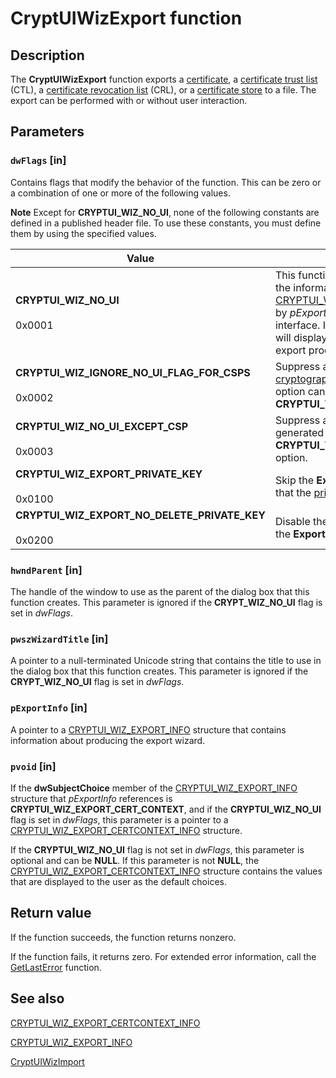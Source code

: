 # CryptUIWizExport function

## Description

The **CryptUIWizExport** function exports a [certificate](https://learn.microsoft.com/windows/desktop/SecGloss/c-gly), a [certificate trust list](https://learn.microsoft.com/windows/desktop/SecGloss/c-gly) (CTL), a [certificate revocation list](https://learn.microsoft.com/windows/desktop/SecGloss/c-gly) (CRL), or a [certificate store](https://learn.microsoft.com/windows/desktop/SecGloss/c-gly) to a file. The export can be performed with or without user interaction.

## Parameters

### `dwFlags` [in]

 Contains flags that modify the behavior of the function. This can be zero or a combination of one or more of the following values.

**Note** Except for **CRYPTUI_WIZ_NO_UI**, none of the following constants are defined in a published header file. To use these constants, you must define them by using the specified values.

| Value | Meaning |
| --- | --- |
| **CRYPTUI_WIZ_NO_UI**<br><br>0x0001 | This function will perform the export based on the information in the [CRYPTUI_WIZ_EXPORT_INFO](https://learn.microsoft.com/windows/desktop/api/cryptuiapi/ns-cryptuiapi-cryptui_wiz_export_info) structure pointed to by *pExportInfo* without displaying any user interface. If this flag is not specified, this function will display a wizard to guide the user through the export process. |
| **CRYPTUI_WIZ_IGNORE_NO_UI_FLAG_FOR_CSPS**<br><br>0x0002 | Suppress all user interfaces generated by [cryptographic service providers](https://learn.microsoft.com/windows/desktop/SecGloss/c-gly) (CSPs). This option can be overridden by the **CRYPTUI_WIZ_NO_UI_EXCEPT_CSP** option. |
| **CRYPTUI_WIZ_NO_UI_EXCEPT_CSP**<br><br>0x0003 | Suppress all user interfaces except those generated by CSPs. This option overrides the **CRYPTUI_WIZ_IGNORE_NO_UI_FLAG_FOR_CSPS** option. |
| **CRYPTUI_WIZ_EXPORT_PRIVATE_KEY**<br><br>0x0100 | Skip the **Export Private Key** page and assume that the [private key](https://learn.microsoft.com/windows/desktop/SecGloss/p-gly) is to be exported. |
| **CRYPTUI_WIZ_EXPORT_NO_DELETE_PRIVATE_KEY**<br><br>0x0200 | Disable the **Delete the private key** check box in the **Export File Format** page. |

### `hwndParent` [in]

The handle of the window to use as the parent of the dialog box that this function creates. This parameter is ignored if the **CRYPT_WIZ_NO_UI** flag is set in *dwFlags*.

### `pwszWizardTitle` [in]

A pointer to a null-terminated Unicode string that contains the title to use in the dialog box that this function creates. This parameter is ignored if the **CRYPT_WIZ_NO_UI** flag is set in *dwFlags*.

### `pExportInfo` [in]

A pointer to a [CRYPTUI_WIZ_EXPORT_INFO](https://learn.microsoft.com/windows/desktop/api/cryptuiapi/ns-cryptuiapi-cryptui_wiz_export_info) structure that contains information about producing the export wizard.

### `pvoid` [in]

If the **dwSubjectChoice** member of the [CRYPTUI_WIZ_EXPORT_INFO](https://learn.microsoft.com/windows/win32/api/cryptuiapi/ns-cryptuiapi-cryptui_wiz_export_certcontext_info) structure that *pExportInfo* references is **CRYPTUI_WIZ_EXPORT_CERT_CONTEXT**, and if the **CRYPTUI_WIZ_NO_UI** flag is set in *dwFlags*, this parameter is a pointer to a [CRYPTUI_WIZ_EXPORT_CERTCONTEXT_INFO](https://learn.microsoft.com/windows/desktop/api/cryptuiapi/ns-cryptuiapi-cryptui_wiz_export_certcontext_info) structure.

If the **CRYPTUI_WIZ_NO_UI** flag is not set in *dwFlags*, this parameter is optional and can be **NULL**. If this parameter is not **NULL**, the [CRYPTUI_WIZ_EXPORT_CERTCONTEXT_INFO](https://learn.microsoft.com/windows/win32/api/cryptuiapi/ns-cryptuiapi-cryptui_wiz_export_certcontext_info) structure contains the values that are displayed to the user as the default choices.

## Return value

If the function succeeds, the function returns nonzero.

If the function fails, it returns zero. For extended error information, call
the [GetLastError](https://learn.microsoft.com/windows/desktop/api/errhandlingapi/nf-errhandlingapi-getlasterror) function.

## See also

[CRYPTUI_WIZ_EXPORT_CERTCONTEXT_INFO](https://learn.microsoft.com/windows/win32/api/cryptuiapi/ns-cryptuiapi-cryptui_wiz_export_certcontext_info)

[CRYPTUI_WIZ_EXPORT_INFO](https://learn.microsoft.com/windows/desktop/api/cryptuiapi/ns-cryptuiapi-cryptui_wiz_export_info)

[CryptUIWizImport](https://learn.microsoft.com/windows/desktop/api/cryptuiapi/nf-cryptuiapi-cryptuiwizimport)